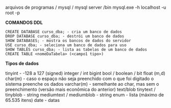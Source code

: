 arquivos de programas / mysql / mysql server /bin mysql.exe -h localhost -u root -p

**COMANDOS DDL**

```
CREATE DATABASE curso_dba; - cria um banco de dados
DROP DATABASE curso_dba; - destrói um banco de dados
SHOW DATABASES; - mostra os bancos de dados do servidor
USE curso_dba; - seleciona um banco de dados para uso
SHOW TABLES curso_dba; - lista as tabelas de um banco de dados
CREATE TABLE <nomeDaTabela> (<campo1 tipo>)
```
**Tipos de dados**

tinyint - -128 a 127 (signed)
integer / int
bigint
bool / boolean / bit
float (m,d)
char(m) - caso o espaço não seja preenchido com o que foi digitado o sistema preenche os dados
varchar(m) - semelhante ao char, mas sem o preenchimento (versão mais econômica do anterior)
text/blob
tinytext / tinyblob - string
mediumtext / mediumblob - string
enum - lista (máximo de 65.535 itens)
date - datas
